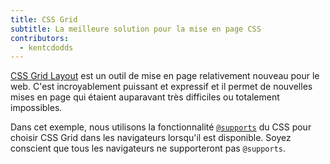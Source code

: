 ```yaml
---
title: CSS Grid
subtitle: La meilleure solution pour la mise en page CSS
contributors:
  - kentcdodds
---
```


[CSS Grid Layout](https://developer.mozilla.org/fr/docs/Web/CSS/CSS_Grid_Layout)
est un outil de mise en page relativement nouveau pour le web. C'est incroyablement puissant et expressif
et il permet de nouvelles mises en page qui étaient auparavant très difficiles ou totalement impossibles.

Dans cet exemple, nous utilisons la fonctionnalité [`@supports`](https://developer.mozilla.org/fr/docs/Web/CSS/@supports)
du CSS pour choisir CSS Grid dans les navigateurs lorsqu'il est disponible. Soyez conscient que
tous les navigateurs ne supporteront pas `@supports`.
